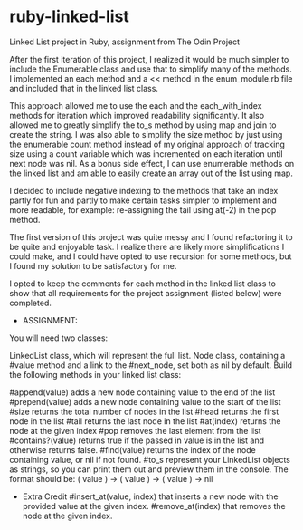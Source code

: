 # ruby-linked-list
Linked List project in Ruby, assignment from The Odin Project

After the first iteration of this project, I realized it would be much simpler to include the Enumerable class 
and use that to simplify many of the methods. I implemented an each method and a << method in the enum_module.rb
file and included that in the linked list class. 

This approach allowed me to use the each and the each_with_index methods for iteration which improved readability
significantly. It also allowed me to greatly simplify the to_s method by using map and join to create the string.
I was also able to simplify the size method by just using the enumerable count method instead of my original
approach of tracking size using a count variable which was incremented on each iteration until next node was nil.
As a bonus side effect, I can use enumerable methods on the linked list and am able to easily create an array
out of the list using map. 

I decided to include negative indexing to the methods that take an index partly for fun and partly to make certain
tasks simpler to implement and more readable, for example: re-assigning the tail using at(-2) in the pop method. 

The first version of this project was quite messy and I found refactoring it to be quite and enjoyable task.
I realize there are likely more simplifications I could make, and I could have opted to use recursion for some
methods, but I found my solution to be satisfactory for me.

I opted to keep the comments for each method in the linked list class to show that all requirements for the
project assignment (listed below) were completed.

- ASSIGNMENT:

You will need two classes:

LinkedList class, which will represent the full list.
Node class, containing a #value method and a link to the #next_node, set both as nil by default.
Build the following methods in your linked list class:

#append(value) adds a new node containing value to the end of the list
#prepend(value) adds a new node containing value to the start of the list
#size returns the total number of nodes in the list
#head returns the first node in the list
#tail returns the last node in the list
#at(index) returns the node at the given index
#pop removes the last element from the list
#contains?(value) returns true if the passed in value is in the list and otherwise returns false.
#find(value) returns the index of the node containing value, or nil if not found.
#to_s represent your LinkedList objects as strings, so you can print them out and preview them in the console. 
 The format should be: ( value ) -> ( value ) -> ( value ) -> nil

- Extra Credit
#insert_at(value, index) that inserts a new node with the provided value at the given index.
#remove_at(index) that removes the node at the given index.